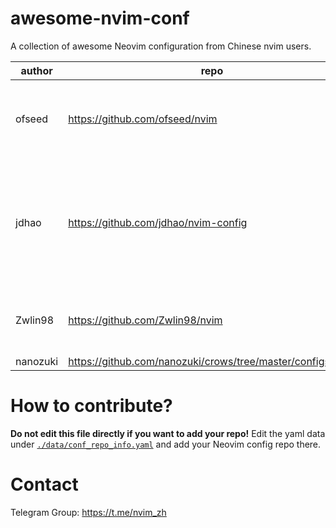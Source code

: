 # awesome-nvim-conf

A collection of awesome Neovim configuration from Chinese nvim users.

<!--MARKDOWN_TABLE_START-->
| author |                           repo                           |                                            description                                           |                          tags                         |stars|
|--------|----------------------------------------------------------|--------------------------------------------------------------------------------------------------|-------------------------------------------------------|-----|
| ofseed |              https://github.com/ofseed/nvim              |                                    Over 150+ featured plugins                                    |nvim-lsp, C/C++, Rust, GO, JavaScript, TypeScript, Java| 146 |
|  jdhao |           https://github.com/jdhao/nvim-config           |A modern Neovim configuration with full battery for Python, Lua, C++, Markdown, LaTeX, and more...|                nvim-lsp, Python, LaTeX                | 3390|
| Zwlin98|              https://github.com/Zwlin98/nvim             |                A simple and clean neovim configuration, optimized for HHKB layout                |             nvim-lsp, Lua, HHKB, Nord, Lua            |  42 |
|nanozuki|https://github.com/nanozuki/crows/tree/master/configs/nvim|                                               None                                               |                          None                         |  14 |
<!--MARKDOWN_TABLE_END-->

# How to contribute?

**Do not edit this file directly if you want to add your repo!**
Edit the yaml data under [`./data/conf_repo_info.yaml`](./data/conf_repo_info.yaml) and add your Neovim config repo there.

# Contact

Telegram Group: <https://t.me/nvim_zh>
